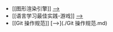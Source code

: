 - [[图形渲染引擎]] [-->](./图形渲染引擎.md)
- [[语言学习最佳实践-游戏]] [-->](./语言学习最佳实践-游戏.md)
- [[Git 操作规范]] [-->](./Git 操作规范.md)
